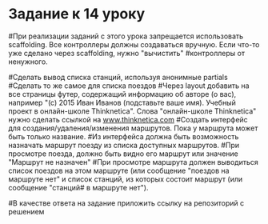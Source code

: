 # Задание к 14 уроку
 #При реализации заданий с этого урока запрещается использовать scaffolding. Все контроллеры должны создаваться вручную. Если что-то уже сделано через scaffolding, нужно "вычистить" #контроллеры от ненужного.

#Сделать вывод списка станций, используя анонимные partials
#Сделать то же самое для списка поездов
#Через layout добавить на все страницы футер, содержащий информацию об авторе (о вас), например "(с) 2015 Иван Иванов (подставьте ваше имя). Учебный проект в онлайн-школе Thinknetica". Слова "онлайн-школе Thinknetica" нужно сделать ссылкой на www.thinknetica.com
#Создать интерфейс для создания/удаления/изменения маршрутов. Пока у маршрута может быть только название.
#Из интерфейса должна быть возможность назначать маршрут поезду из списка доступных маршрутов.
#При просмотре поезда, должно быть видно его маршрут или значение "Маршрут не назначен"
#При просмотре маршрута должен выводиться список поездов на этом маршруте (или сообщение "поездов на маршруте нет" и список станций, из которых состоит маршрут (или сообщение "станций# в маршруте нет").

#В качестве ответа на задание приложить ссылку на репозиторий с решением
